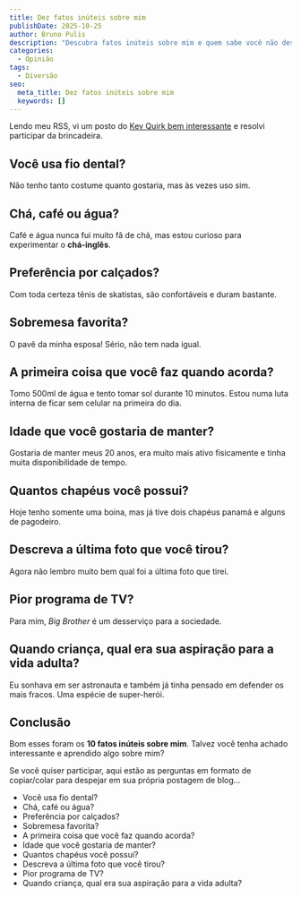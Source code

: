 ```yaml
---
title: Dez fatos inúteis sobre mim
publishDate: 2025-10-25
author: Bruno Pulis
description: "Descubra fatos inúteis sobre mim e quem sabe você não descubra algo curioso. "
categories:
  - Opinião
tags:
  - Diversão
seo:
  meta_title: Dez fatos inúteis sobre mim
  keywords: []
---
```

Lendo meu RSS, vi um posto do [Kev Quirk bem interessante](https://kevquirk.com/blog/ten-pointless-facts-about-me/) e resolvi participar da brincadeira. 

## Você usa fio dental?

Não tenho tanto costume quanto gostaria, mas às vezes uso sim.

## Chá, café ou água?

Café e água nunca fui muito fã de chá, mas estou curioso para experimentar o **chá-inglês**.

## Preferência por calçados?

Com toda certeza tênis de skatistas, são confortáveis e duram bastante. 

## Sobremesa favorita?

O pavê da minha esposa! Sério, não tem nada igual. 

## A primeira coisa que você faz quando acorda?

Tomo 500ml de água e tento tomar sol durante 10 minutos. Estou numa luta interna de ficar sem celular na primeira do dia. 

## Idade que você gostaria de manter?

Gostaria de manter meus 20 anos, era muito mais ativo fisicamente e tinha muita disponibilidade de tempo. 

## Quantos chapéus você possui?

Hoje tenho somente uma boina, mas já tive dois chapéus panamá e alguns de pagodeiro.

## Descreva a última foto que você tirou?

Agora não lembro muito bem qual foi a última foto que tirei. 

## Pior programa de TV?

Para mim, *Big Brother* é um desserviço para a sociedade.

## Quando criança, qual era sua aspiração para a vida adulta?

Eu sonhava em ser astronauta e também já tinha pensado em defender os mais fracos. Uma espécie de super-herói. 

## Conclusão

Bom esses foram os **10 fatos inúteis sobre mim**. Talvez você tenha achado interessante e aprendido algo sobre mim?

Se você quiser participar, aqui estão as perguntas em formato de copiar/colar para despejar em sua própria postagem de blog…

* Você usa fio dental?
* Chá, café ou água?
* Preferência por calçados?
* Sobremesa favorita?
* A primeira coisa que você faz quando acorda?
* Idade que você gostaria de manter?
* Quantos chapéus você possui?
* Descreva a última foto que você tirou?
* Pior programa de TV?
* Quando criança, qual era sua aspiração para a vida adulta?
